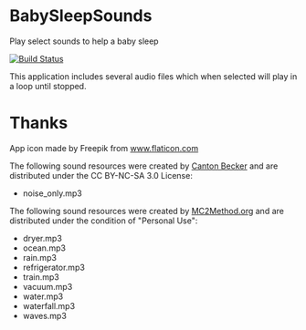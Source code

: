 # BabySleepSounds
Play select sounds to help a baby sleep

[![Build Status](https://travis-ci.org/brarcher/baby-sleep-sounds.svg?branch=master)](https://travis-ci.org/brarcher/baby-sleep-sounds)

This application includes several audio files which when selected will
play in a loop until stopped.

# Thanks

App icon made by Freepik from www.flaticon.com

The following sound resources were created by [Canton Becker](http://whitenoise.cantonbecker.com)
and are distributed under the CC BY-NC-SA 3.0 License:
 - noise_only.mp3

The following sound resources were created by [MC2Method.org](http://mc2method.org/white-noise/)
and are distributed under the condition of "Personal Use":
  - dryer.mp3
  - ocean.mp3
  - rain.mp3
  - refrigerator.mp3
  - train.mp3
  - vacuum.mp3
  - water.mp3
  - waterfall.mp3
  - waves.mp3
